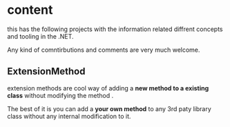 # content
this has the following projects with the information related diffrent concepts and tooling in the .NET.  

Any kind of comntirbutions  and  comments  are very much welcome. 


## ExtensionMethod 
extension methods are cool way of adding a **new method to a existing class** without modifying the method .

The best of it is you can add a **your own method** to any 3rd paty library class without any internal modification to it.

